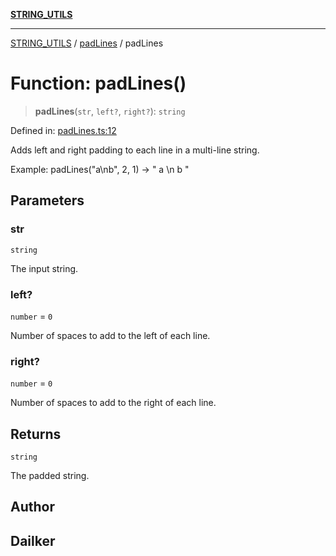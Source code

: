 [**STRING_UTILS**](../../README.md)

***

[STRING_UTILS](../../README.md) / [padLines](../README.md) / padLines

# Function: padLines()

> **padLines**(`str`, `left?`, `right?`): `string`

Defined in: [padLines.ts:12](https://github.com/dailker/everyutil/blob/d12555c550c1d59295f536d15822ff0e97aceecb/src/string/padLines.ts#L12)

Adds left and right padding to each line in a multi-line string.

Example: padLines("a\nb", 2, 1) → "  a \n  b "

## Parameters

### str

`string`

The input string.

### left?

`number` = `0`

Number of spaces to add to the left of each line.

### right?

`number` = `0`

Number of spaces to add to the right of each line.

## Returns

`string`

The padded string.

## Author

## Dailker
